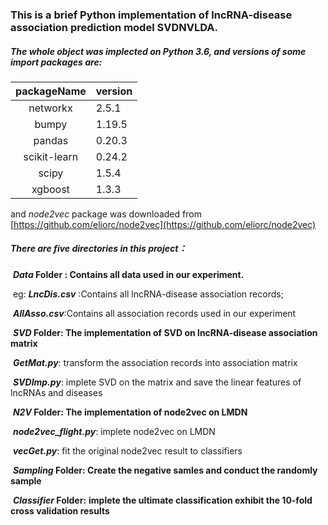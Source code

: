 ### This is a brief Python implementation of lncRNA-disease association prediction model SVDNVLDA. 



##### The whole object was implected on Python 3.6, and versions of some import packages are:

| packageName  | version |
| :----------: | ------- |
|   networkx   | 2.5.1   |
|    bumpy     | 1.19.5  |
|    pandas    | 0.20.3  |
| scikit-learn | 0.24.2  |
|    scipy     | 1.5.4   |
|   xgboost    | 1.3.3   |

and *node2vec* package was downloaded from [https://github.com/eliorc/node2vec](https://github.com/eliorc/node2vec)



##### There are five directories in this project：

​	***Data* Folder : Contains all data used in our experiment.**

​		eg:  ***LncDis.csv*** :Contains all lncRNA-disease association records; 			

​			***AllAsso.csv***:Contains all association records used in our experiment

​	***SVD* Folder: The implementation of SVD on lncRNA-disease association matrix**

​			***GetMat.py***: transform the association records into association matrix

​			***SVDImp.py***: implete SVD on the matrix and save the linear features of lncRNAs and diseases  

​	***N2V* Folder: The implementation of node2vec on LMDN**

​			***node2vec_flight.py***: implete node2vec on LMDN

​			***vecGet.py***: fit the original node2vec result to classifiers

​	***Sampling* Folder: Create the negative samles and conduct the randomly sample**

​	***Classifier* Folder:**	**implete the ultimate classification exhibit the 10-fold cross validation results**	

